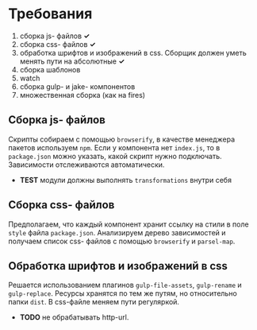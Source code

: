 # Требования

1. сборка js- файлов **✓**
1. сборка css- файлов **✓**
1. обработка шрифтов и изображений в css. Сборщик должен уметь менять пути на абсолютные **✓**
1. сборка шаблонов
1. watch
1. сборка gulp- и jake- компонентов
1. множественная сборка (как на fires)

## Сборка js- файлов

Скрипты собираем с помощью `browserify`, в качестве менеджера пакетов используем `npm`. Если у компонента нет `index.js`, то в `package.json` можно указать, какой скрипт нужно подключать. Зависимости отслеживаются автоматически.

- **TEST** модули должны выполнять `transformations` внутри себя

## Сборка css- файлов

Предполагаем, что каждый компонент хранит ссылку на стили в поле `style` файла `package.json`. Анализируем дерево зависимостей и получаем список css- файлов с помощью `browserify` и `parsel-map`. 

## Обработка шрифтов и изображений в css

Решается использованием плагинов `gulp-file-assets`, `gulp-rename` и `gulp-replace`. Ресурсы хранятся по тем же путям, но относительно папки `dist`. В css-файле меняем пути регуляркой.

- **TODO** не обрабатывать http-url.